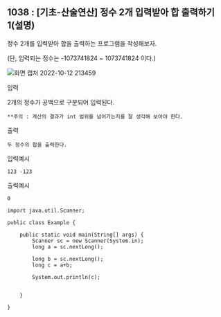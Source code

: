 ## 1038 : [기초-산술연산] 정수 2개 입력받아 합 출력하기1(설명)

정수 2개를 입력받아 합을 출력하는 프로그램을 작성해보자.

(단, 입력되는 정수는 -1073741824 ~ 1073741824 이다.)

![화면 캡처 2022-10-12 213459](https://user-images.githubusercontent.com/105026909/195343959-09bcbd8e-88a5-4f71-96d6-ab6b9f419215.png)


입력

2개의 정수가 공백으로 구분되어 입력된다.

`**주의 : 계산의 결과가 int 범위를 넘어가는지를 잘 생각해 보아야 한다.
`


출력

`두 정수의 합을 출력한다.`


입력예시

`123 -123`


출력예시

`0`

```shell
import java.util.Scanner;

public class Example {

	public static void main(String[] args) {
		Scanner sc = new Scanner(System.in);
		long a = sc.nextLong();
		
		long b = sc.nextLong();
		long c = a+b;
		
		System.out.println(c);
		
		
	}

}
```
